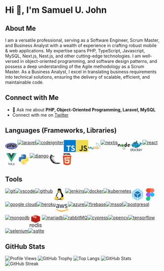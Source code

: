 # Hi 👋, I'm Samuel U. John

## About Me
I am a versatile professional, serving as a Software Engineer, Scrum Master, and Business Analyst with a wealth of experience in crafting robust mobile & web applications. My expertise spans PHP, TypeScript, Javascript, MySQL, Next.js, Nest.js, and other cutting-edge technologies. I am well-versed in object-oriented programming, and software design patterns, and possess a deep understanding of the Agile methodology as a Scrum Master. As a Business Analyst, I excel in translating business requirements into technical solutions, ensuring the delivery of scalable, efficient, and maintainable code.

## Connect with Me
- 💬 Ask me about **PHP, Object-Oriented Programming, Laravel, MySQL**
- Connect with me on [Twitter](https://twitter.com/VocettTech)

## Languages (Frameworks, Libraries)
<div style="display:flex; flex-wrap: wrap; max-width: 500px;">
    <a href="https://www.php.net" target="_blank" rel="noreferrer"> <img src="https://raw.githubusercontent.com/devicons/devicon/master/icons/php/php-original.svg" alt="php" width="40" height="40" /> </a>
    <a href="https://laravel.com/" target="_blank" rel="noreferrer"> <img src="https://camo.githubusercontent.com/87aa925d41ded45b0d1378a567f8fa03638cf6397e706b0be4941f7538149da4/68747470733a2f2f63646e2e776f726c64766563746f726c6f676f2e636f6d2f6c6f676f732f6c61726176656c2d322e737667" alt="laravel" width="40" height="40" /> </a>
    <a href="https://cdn.worldvectorlogo.com/logos/codeigniter.svg" target="_blank" rel="noreferrer"> <img src="https://cdn.worldvectorlogo.com/logos/codeigniter.svg" alt="codeigniter" width="40" height="40" /> </a>
    <a href="https://www.typescriptlang.org/" target="_blank" rel="noreferrer"> <img src="https://raw.githubusercontent.com/devicons/devicon/master/icons/typescript/typescript-original.svg" alt="typescript" width="40" height="40" /> </a>
    <a href="https://raw.githubusercontent.com/devicons/devicon/master/icons/javascript/javascript-original.svg" target="_blank" rel="noreferrer"> <img src="https://raw.githubusercontent.com/devicons/devicon/master/icons/javascript/javascript-original.svg" alt="javascript" width="40" height="40" /> </a>
    <a href="https://raw.githubusercontent.com/devicons/devicon/master/icons/mysql/mysql-original-wordmark.svg" target="_blank" rel="noreferrer"> <img src="https://raw.githubusercontent.com/devicons/devicon/master/icons/mysql/mysql-original-wordmark.svg" alt="mysql" width="40" height="40" /> </a>
    <a href="https://cdn.worldvectorlogo.com/logos/nextjs-2.svg" target="_blank" rel="noreferrer"> <img src="https://cdn.worldvectorlogo.com/logos/nextjs-2.svg" alt="nextjs" width="40" height="40" /> </a>
    <a href="https://raw.githubusercontent.com/devicons/devicon/master/icons/nodejs/nodejs-original-wordmark.svg" target="_blank" rel="noreferrer"> <img src="https://raw.githubusercontent.com/devicons/devicon/master/icons/nodejs/nodejs-original-wordmark.svg" alt="nodejs" width="40" height="40" /> </a>
    <a href="https://raw.githubusercontent.com/devicons/devicon/master/icons/docker/docker-original-wordmark.svg" target="_blank" rel="noreferrer"> <img src="https://raw.githubusercontent.com/devicons/devicon/master/icons/docker/docker-original-wordmark.svg" alt="docker" width="40" height="40" /> </a>
    <a href="https://cdn.worldvectorlogo.com/logos/react.svg" target="_blank" rel="noreferrer"> <img src="https://cdn.worldvectorlogo.com/logos/react.svg" alt="react" width="40" height="40" /> </a>
    <a href="https://raw.githubusercontent.com/devicons/devicon/master/icons/vuejs/vuejs-original-wordmark.svg" target="_blank" rel="noreferrer"> <img src="https://raw.githubusercontent.com/devicons/devicon/master/icons/vuejs/vuejs-original-wordmark.svg" alt="vuejs" width="40" height="40" /> </a>
    <a href="https://raw.githubusercontent.com/devicons/devicon/master/icons/python/python-original.svg" target="_blank" rel="noreferrer"> <img src="https://raw.githubusercontent.com/devicons/devicon/master/icons/python/python-original.svg" alt="python" width="40" height="40" /> </a>
    <a href="https://cdn.worldvectorlogo.com/logos/django.svg" target="_blank" rel="noreferrer"> <img src="https://cdn.worldvectorlogo.com/logos/django.svg" alt="django" width="40" height="40" /> </a>
    <a href="https://raw.githubusercontent.com/devicons/devicon/master/icons/flask/flask-original.svg" target="_blank" rel="noreferrer"> <img src="https://raw.githubusercontent.com/devicons/devicon/master/icons/flask/flask-original.svg" alt="flask" width="40" height="40" /> </a>
    <a href="https://raw.githubusercontent.com/devicons/devicon/master/icons/html5/html5-original-wordmark.svg" target="_blank" rel="noreferrer"> <img src="https://raw.githubusercontent.com/devicons/devicon/master/icons/html5/html5-original-wordmark.svg" alt="html5" width="40" height="40" /> </a>
</div>

## Tools
<div style="display:flex; flex-wrap: wrap; max-width: 500px;">
    <a href="https://www.vectorlogo.zone/logos/git-scm/git-scm-icon.svg" target="_blank" rel="noreferrer"> <img src="https://www.vectorlogo.zone/logos/git-scm/git-scm-icon.svg" alt="git" width="40" height="40" /> </a>
    <a href="https://www.vectorlogo.zone/logos/visualstudio_code/visualstudio_code-icon.svg" target="_blank" rel="noreferrer"> <img src="https://www.vectorlogo.zone/logos/visualstudio_code/visualstudio_code-icon.svg" alt="vscode" width="40" height="40" /> </a>
    <a href="https://www.vectorlogo.zone/logos/github/github-icon.svg" target="_blank" rel="noreferrer"> <img src="https://www.vectorlogo.zone/logos/github/github-icon.svg" alt="github" width="40" height="40" /> </a>
    <a href="https://raw.githubusercontent.com/devicons/devicon/master/icons/linux/linux-original.svg" target="_blank" rel="noreferrer"> <img src="https://raw.githubusercontent.com/devicons/devicon/master/icons/linux/linux-original.svg" alt="linux" width="40" height="40" /> </a>
    <a href="https://www.vectorlogo.zone/logos/jenkins/jenkins-icon.svg" target="_blank" rel="noreferrer"> <img src="https://www.vectorlogo.zone/logos/jenkins/jenkins-icon.svg" alt="jenkins" width="40" height="40" /> </a>
    <a href="https://www.vectorlogo.zone/logos/docker/docker-icon.svg" target="_blank" rel="noreferrer"> <img src="https://www.vectorlogo.zone/logos/docker/docker-icon.svg" alt="docker" width="40" height="40" /> </a>
    <a href="https://www.vectorlogo.zone/logos/kubernetes/kubernetes-icon.svg" target="_blank" rel="noreferrer"> <img src="https://www.vectorlogo.zone/logos/kubernetes/kubernetes-icon.svg" alt="kubernetes" width="40" height="40" /> </a>
    <a href="https://raw.githubusercontent.com/devicons/devicon/master/icons/webpack/webpack-original.svg" target="_blank" rel="noreferrer"> <img src="https://raw.githubusercontent.com/devicons/devicon/master/icons/webpack/webpack-original.svg" alt="webpack" width="40" height="40" /> </a>
    <a href="https://www.vectorlogo.zone/logos/figma/figma-original.svg" target="_blank" rel="noreferrer"> <img src="https://raw.githubusercontent.com/devicons/devicon/master/icons/figma/figma-original.svg" alt="figma" width="40" height="40" /> </a>
    <a href="https://www.vectorlogo.zone/logos/google_cloud/google_cloud-icon.svg" target="_blank" rel="noreferrer"> <img src="https://www.vectorlogo.zone/logos/google_cloud/google_cloud-icon.svg" alt="google cloud" width="40" height="40" /> </a>
    <a href="https://www.vectorlogo.zone/logos/heroku/heroku-icon.svg" target="_blank" rel="noreferrer"> <img src="https://www.vectorlogo.zone/logos/heroku/heroku-icon.svg" alt="heroku" width="40" height="40" /> </a>
    <a href="https://www.vectorlogo.zone/logos/aws/aws-icon.svg" target="_blank" rel="noreferrer"> <img src="https://raw.githubusercontent.com/devicons/devicon/master/icons/amazonwebservices/amazonwebservices-original-wordmark.svg" alt="aws" width="40" height="40" /> </a>
    <a href="https://www.vectorlogo.zone/logos/microsoft_azure/microsoft_azure-icon.svg" target="_blank" rel="noreferrer"> <img src="https://www.vectorlogo.zone/logos/microsoft_azure/microsoft_azure-icon.svg" alt="azure" width="40" height="40" /> </a>
    <a href="https://www.vectorlogo.zone/logos/firebase/firebase-icon.svg" target="_blank" rel="noreferrer"> <img src="https://www.vectorlogo.zone/logos/firebase/firebase-icon.svg" alt="firebase" width="40" height="40" /> </a>
    <a href="https://www.vectorlogo.zone/logos/microsoft_sql_server/microsoft_sql_server-icon.svg" target="_blank" rel="noreferrer"> <img src="https://www.svgrepo.com/show/303229/microsoft-sql-server-logo.svg" alt="mssql" width="40" height="40" /> </a>
    <a href="https://www.vectorlogo.zone/logos/postgresql/postgresql-icon.svg" target="_blank" rel="noreferrer"> <img src="https://www.vectorlogo.zone/logos/postgresql/postgresql-icon.svg" alt="postgresql" width="40" height="40" /> </a>
    <a href="https://www.vectorlogo.zone/logos/mongodb/mongodb-icon.svg" target="_blank" rel="noreferrer"> <img src="https://www.vectorlogo.zone/logos/mongodb/mongodb-icon.svg" alt="mongodb" width="40" height="40" /> </a>
    <a href="https://raw.githubusercontent.com/devicons/devicon/master/icons/redis/redis-original-wordmark.svg" target="_blank" rel="noreferrer"> <img src="https://raw.githubusercontent.com/devicons/devicon/master/icons/redis/redis-original-wordmark.svg" alt="redis" width="40" height="40" /> </a>
    <a href="https://www.vectorlogo.zone/logos/mysql/mysql-ar21.svg" target="_blank" rel="noreferrer"> <img src="https://www.vectorlogo.zone/logos/mysql/mysql-ar21.svg" alt="mariadb" width="40" height="40" /> </a>
    <a href="https://www.vectorlogo.zone/logos/rabbitmq/rabbitmq-icon.svg" target="_blank" rel="noreferrer"> <img src="https://www.vectorlogo.zone/logos/rabbitmq/rabbitmq-icon.svg" alt="rabbitMQ" width="40" height="40" /> </a>
    <a href="https://www.cypress.io/" target="_blank" rel="noreferrer"> <img src="https://raw.githubusercontent.com/simple-icons/simple-icons/6e46ec1fc23b60c8fd0d2f2ff46db82e16dbd75f/icons/cypress.svg" alt="cypress" width="40" height="40" /> </a>
    <a href="https://www.vectorlogo.zone/logos/opencv/opencv-ar21.svg" target="_blank" rel="noreferrer"> <img src="https://www.vectorlogo.zone/logos/opencv/opencv-ar21.svg" alt="opencv" width="40" height="40" /> </a>
    <a href="https://www.tensorflow.org" target="_blank" rel="noreferrer"> <img src="https://www.vectorlogo.zone/logos/tensorflow/tensorflow-icon.svg" alt="tensorflow" width="40" height="40" /> </a>
    <a href="https://www.selenium.dev" target="_blank" rel="noreferrer"> <img src="https://raw.githubusercontent.com/detain/svg-logos/780f25886640cef088af994181646db2f6b1a3f8/svg/selenium-logo.svg" alt="selenium" width="40" height="40" /> </a>
    <a href="https://www.vectorlogo.zone/logos/sqlite/sqlite-icon.svg" target="_blank" rel="noreferrer"> <img src="https://www.vectorlogo.zone/logos/sqlite/sqlite-icon.svg" alt="sqlite" width="40" height="40" /> </a>
</div>



## GitHub Stats
![Profile Views](https://komarev.com/ghpvc/?username=jayes23&label=Profile%20views&color=0e75b6&style=flat)
![GitHub Trophy](https://github-profile-trophy.vercel.app/?username=jayes23)
![Top Langs](https://github-readme-stats.vercel.app/api/top-langs?username=jayes23&show_icons=true&locale=en&layout=compact)
![GitHub Stats](https://github-readme-stats.vercel.app/api?username=jayes23&show_icons=true&locale=en)
![GitHub Streak](https://github-readme-streak-stats.herokuapp.com/?user=jayes23)
